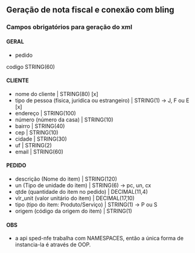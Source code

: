 ## Geração de nota fiscal e conexão com bling



### Campos obrigatórios para geração do xml

#### GERAL
- pedido

codigo STRING(60)

#### CLIENTE
- nome do cliente | STRING(80) [x]
- tipo de pessoa (fisica, juridica ou estrangeiro) | STRING(1) -> J, F ou E [x]
- endereço | STRING(100)
- número (número da casa) | STRING(10)
- bairro | STRING(40)
- cep | STRING(10)
- cidade | STRING(30)
- uf | STRING(2)
- email | STRING(60)

#### PEDIDO
- descrição (Nome do item) | STRING(120)
- un (Tipo de unidade do item) | STRING(6) -> pc, un, cx
- qtde (quantidade do item no pedido) | DECIMAL(11,4)
- vlr_unit (valor unitário do item) | DECIMAL(17,10)
- tipo (tipo do item: Produto/Serviço) | STRING(1) -> P ou S
- origem (código da origem do item) | STRING(1)

#### OBS
- a api sped-nfe trabalha com NAMESPACES, então a única forma de instancia-la é através de OOP.




